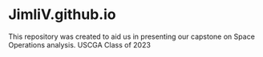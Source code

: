 # JimliV.github.io
This repository was created to aid us in presenting our capstone on Space Operations analysis.
USCGA Class of 2023
